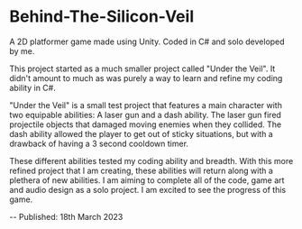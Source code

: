 # Behind-The-Silicon-Veil
A 2D platformer game made using Unity. Coded in C# and solo developed by me.

This project started as a much smaller project called "Under the Veil". It didn't amount to much as was purely a way to learn and refine my coding ability in C#.

"Under the Veil" is a small test project that features a main character with two equipable abilities: A laser gun and a dash ability. The laser gun fired projectile objects that damaged moving enemies when they collided. The dash ability allowed the player to get out of sticky situations, but with a drawback of having a 3 second cooldown timer.

These different abilities tested my coding ability and breadth. With this more refined project that I am creating, these abilities will return along with a plethera of new abilities.
I am aiming to complete all of the code, game art and audio design as a solo project. I am excited to see the progress of this game.

-- Published: 18th March 2023
